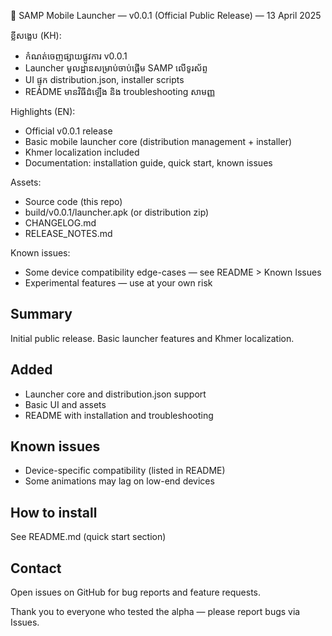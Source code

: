 📢 SAMP Mobile Launcher — v0.0.1 (Official Public Release) — 13 April 2025

ខ្លីសង្ខេប (KH):
- កំណត់ចេញផ្សាយផ្លូវការ v0.0.1
- Launcher មូលដ្ឋានសម្រាប់ចាប់ផ្តើម SAMP លើទូរស័ព្ទ
- UI ផ្ទុក distribution.json, installer scripts
- README មានវិធីដំឡើង និង troubleshooting សាមញ្ញ

Highlights (EN):
- Official v0.0.1 release
- Basic mobile launcher core (distribution management + installer)
- Khmer localization included
- Documentation: installation guide, quick start, known issues

Assets:
- Source code (this repo)
- build/v0.0.1/launcher.apk (or distribution zip)
- CHANGELOG.md
- RELEASE_NOTES.md

Known issues:
- Some device compatibility edge-cases — see README > Known Issues
- Experimental features — use at your own risk

## Summary
Initial public release. Basic launcher features and Khmer localization.

## Added
- Launcher core and distribution.json support
- Basic UI and assets
- README with installation and troubleshooting

## Known issues
- Device-specific compatibility (listed in README)
- Some animations may lag on low-end devices

## How to install
See README.md (quick start section)

## Contact
Open issues on GitHub for bug reports and feature requests.


Thank you to everyone who tested the alpha — please report bugs via Issues.
